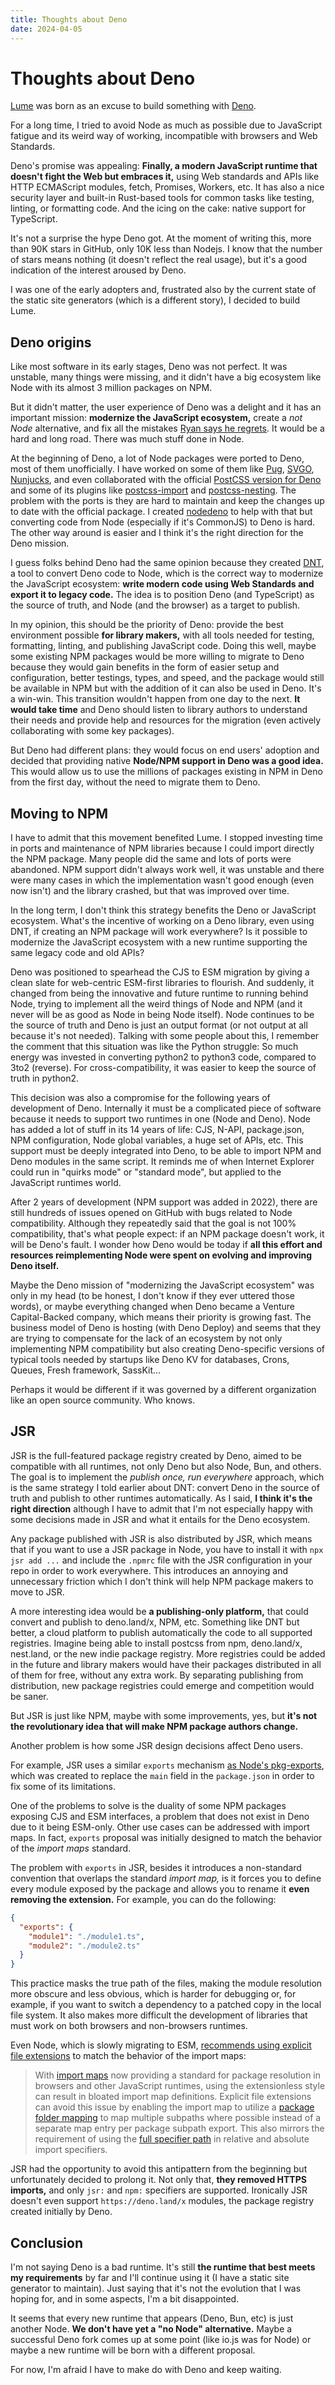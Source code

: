 ```yaml
---
title: Thoughts about Deno
date: 2024-04-05
---
```


# Thoughts about Deno

[Lume](https://lume.land/) was born as an excuse to build something with
[Deno](https://deno.com/).

For a long time, I tried to avoid Node as much as possible due to JavaScript
fatigue and its weird way of working, incompatible with browsers and Web
Standards.

Deno's promise was appealing: **Finally, a modern JavaScript runtime that
doesn't fight the Web but embraces it,** using Web standards and APIs like HTTP
ECMAScript modules, fetch, Promises, Workers, etc. It has also a nice security
layer and built-in Rust-based tools for common tasks like testing, linting, or
formatting code. And the icing on the cake: native support for TypeScript.

It's not a surprise the hype Deno got. At the moment of writing this, more than
90K stars in GitHub, only 10K less than Nodejs. I know that the number of stars
means nothing (it doesn't reflect the real usage), but it's a good indication of
the interest aroused by Deno.

I was one of the early adopters and, frustrated also by the current state of the
static site generators (which is a different story), I decided to build Lume.

## Deno origins

Like most software in its early stages, Deno was not perfect. It was unstable,
many things were missing, and it didn't have a big ecosystem like Node with its
almost 3 million packages on NPM.

But it didn't matter, the user experience of Deno was a delight and it has an
important mission: **modernize the JavaScript ecosystem,** create a _not Node_
alternative, and fix all the mistakes
[Ryan says he regrets](https://www.youtube.com/watch?v=M3BM9TB-8yA). It would be
a hard and long road. There was much stuff done in Node.

At the beginning of Deno, a lot of Node packages were ported to Deno, most of
them unofficially. I have worked on some of them like
[Pug](https://github.com/lumeland/pug),
[SVGO](https://github.com/lumeland/svgo),
[Nunjucks](https://github.com/lumeland/denjucks), and even collaborated with the
official [PostCSS version for Deno](https://github.com/postcss/postcss-deno) and
some of its plugins like
[postcss-import](https://github.com/postcss/postcss-deno-import) and
[postcss-nesting](https://github.com/lumeland/postcss-nesting). The problem with
the ports is they are hard to maintain and keep the changes up to date with the
official package. I created [nodedeno](https://github.com/oscarotero/nodedeno)
to help with that but converting code from Node (especially if it's CommonJS) to
Deno is hard. The other way around is easier and I think it's the right
direction for the Deno mission.

I guess folks behind Deno had the same opinion because they created
[DNT](https://github.com/denoland/dnt), a tool to convert Deno code to Node,
which is the correct way to modernize the JavaScript ecosystem: **write modern
code using Web Standards and export it to legacy code.** The idea is to position
Deno (and TypeScript) as the source of truth, and Node (and the browser) as a
target to publish.

In my opinion, this should be the priority of Deno: provide the best environment
possible **for library makers,** with all tools needed for testing, formatting,
linting, and publishing JavaScript code. Doing this well, maybe some existing
NPM packages would be more willing to migrate to Deno because they would gain
benefits in the form of easier setup and configuration, better testings, types,
and speed, and the package would still be available in NPM but with the addition
of it can also be used in Deno. It's a win-win. This transition wouldn't happen
from one day to the next. **It would take time** and Deno should listen to
library authors to understand their needs and provide help and resources for the
migration (even actively collaborating with some key packages).

But Deno had different plans: they would focus on end users' adoption and
decided that providing native **Node/NPM support in Deno was a good idea.** This
would allow us to use the millions of packages existing in NPM in Deno from the
first day, without the need to migrate them to Deno.

## Moving to NPM

I have to admit that this movement benefited Lume. I stopped investing time in
ports and maintenance of NPM libraries because I could import directly the NPM
package. Many people did the same and lots of ports were abandoned. NPM support
didn't always work well, it was unstable and there were many cases in which the
implementation wasn't good enough (even now isn't) and the library crashed, but
that was improved over time.

In the long term, I don't think this strategy benefits the Deno or JavaScript
ecosystem. What's the incentive of working on a Deno library, even using DNT, if
creating an NPM package will work everywhere? Is it possible to modernize the
JavaScript ecosystem with a new runtime supporting the same legacy code and old
APIs?

Deno was positioned to spearhead the CJS to ESM migration by giving a clean
slate for web-centric ESM-first libraries to flourish. And suddenly, it changed
from being the innovative and future runtime to running behind Node, trying to
implement all the weird things of Node and NPM (and it never will be as good as
Node in being Node itself). Node continues to be the source of truth and Deno is
just an output format (or not output at all because it's not needed). Talking
with some people about this, I remember the comment that this situation was like
the Python struggle: So much energy was invested in converting python2 to
python3 code, compared to 3to2 (reverse). For cross-compatibility, it was easier
to keep the source of truth in python2.

This decision was also a compromise for the following years of development of
Deno. Internally it must be a complicated piece of software because it needs to
support two runtimes in one (Node and Deno). Node has added a lot of stuff in
its 14 years of life: CJS, N-API, package.json, NPM configuration, Node global
variables, a huge set of APIs, etc. This support must be deeply integrated into
Deno, to be able to import NPM and Deno modules in the same script. It reminds
me of when Internet Explorer could run in "quirks mode" or "standard mode", but
applied to the JavaScript runtimes world.

After 2 years of development (NPM support was added in 2022), there are still
hundreds of issues opened on GitHub with bugs related to Node compatibility.
Although they repeatedly said that the goal is not 100% compatibility, that's
what people expect: if an NPM package doesn't work, it will be Deno's fault. I
wonder how Deno would be today if **all this effort and resources reimplementing
Node were spent on evolving and improving Deno itself.**

Maybe the Deno mission of "modernizing the JavaScript ecosystem" was only in my
head (to be honest, I don't know if they ever uttered those words), or maybe
everything changed when Deno became a Venture Capital-Backed company, which
means their priority is growing fast. The business model of Deno is hosting
(with Deno Deploy) and seems that they are trying to compensate for the lack of
an ecosystem by not only implementing NPM compatibility but also creating
Deno-specific versions of typical tools needed by startups like Deno KV for
databases, Crons, Queues, Fresh framework, SassKit...

Perhaps it would be different if it was governed by a different organization
like an open source community. Who knows.

## JSR

JSR is the full-featured package registry created by Deno, aimed to be
compatible with all runtimes, not only Deno but also Node, Bun, and others. The
goal is to implement the _publish once, run everywhere_ approach, which is the
same strategy I told earlier about DNT: convert Deno in the source of truth and
publish to other runtimes automatically. As I said, **I think it's the right
direction** although I have to admit that I'm not especially happy with some
decisions made in JSR and what it entails for the Deno ecosystem.

Any package published with JSR is also distributed by JSR, which means that if
you want to use a JSR package in Node, you have to install it with
`npx jsr add ...` and include the `.npmrc` file with the JSR configuration in
your repo in order to work everywhere. This introduces an annoying and
unnecessary friction which I don't think will help NPM package makers to move to
JSR.

A more interesting idea would be **a publishing-only platform,** that could
convert and publish to deno.land/x, NPM, etc. Something like DNT but better, a
cloud platform to publish automatically the code to all supported registries.
Imagine being able to install postcss from npm, deno.land/x, nest.land, or the
new indie package registry. More registries could be added in the future and
library makers would have their packages distributed in all of them for free,
without any extra work. By separating publishing from distribution, new package
registries could emerge and competition would be saner.

But JSR is just like NPM, maybe with some improvements, yes, but **it's not the
revolutionary idea that will make NPM package authors change.**

Another problem is how some JSR design decisions affect Deno users.

For example, JSR uses a similar `exports` mechanism
[as Node's pkg-exports](https://github.com/jkrems/proposal-pkg-exports/), which
was created to replace the `main` field in the `package.json` in order to fix
some of its limitations.

One of the problems to solve is the duality of some NPM packages exposing CJS
and ESM interfaces, a problem that does not exist in Deno due to it being
ESM-only. Other use cases can be addressed with import maps. In fact, `exports`
proposal was initially designed to match the behavior of the _import maps_
standard.

The problem with `exports` in JSR, besides it introduces a non-standard
convention that overlaps the standard _import map,_ is it forces you to define
every module exposed by the package and allows you to rename it **even removing
the extension.** For example, you can do the following:

```json
{
  "exports": {
    "module1": "./module1.ts",
    "module2": "./module2.ts"
  }
}
```

This practice masks the true path of the files, making the module resolution
more obscure and less obvious, which is harder for debugging or, for example, if
you want to switch a dependency to a patched copy in the local file system. It
also makes more difficult the development of libraries that must work on both
browsers and non-browsers runtimes.

Even Node, which is slowly migrating to ESM,
[recommends using explicit file extensions](https://nodejs.org/api/packages.html#extensions-in-subpaths)
to match the behavior of the import maps:

> With [import maps](https://github.com/WICG/import-maps) now providing a
> standard for package resolution in browsers and other JavaScript runtimes,
> using the extensionless style can result in bloated import map definitions.
> Explicit file extensions can avoid this issue by enabling the import map to
> utilize a
> [package folder mapping](https://github.com/WICG/import-maps#packages-via-trailing-slashes)
> to map multiple subpaths where possible instead of a separate map entry per
> package subpath export. This also mirrors the requirement of using the
> [full specifier path](https://nodejs.org/api/esm.html#mandatory-file-extensions)
> in relative and absolute import specifiers.

JSR had the opportunity to avoid this antipattern from the beginning but
unfortunately decided to prolong it. Not only that, **they removed HTTPS
imports,** and only `jsr:` and `npm:` specifiers are supported. Ironically JSR
doesn't even support `https://deno.land/x` modules, the package registry created
initially by Deno.

## Conclusion

I'm not saying Deno is a bad runtime. It's still **the runtime that best meets
my requirements** by far and I'll continue using it (I have a static site
generator to maintain). Just saying that it's not the evolution that I was
hoping for, and in some aspects, I'm a bit disappointed.

It seems that every new runtime that appears (Deno, Bun, etc) is just another
Node. **We don't have yet a "no Node" alternative.** Maybe a successful Deno
fork comes up at some point (like io.js was for Node) or maybe a new runtime
will be born with a different proposal.

For now, I'm afraid I have to make do with Deno and keep waiting.

